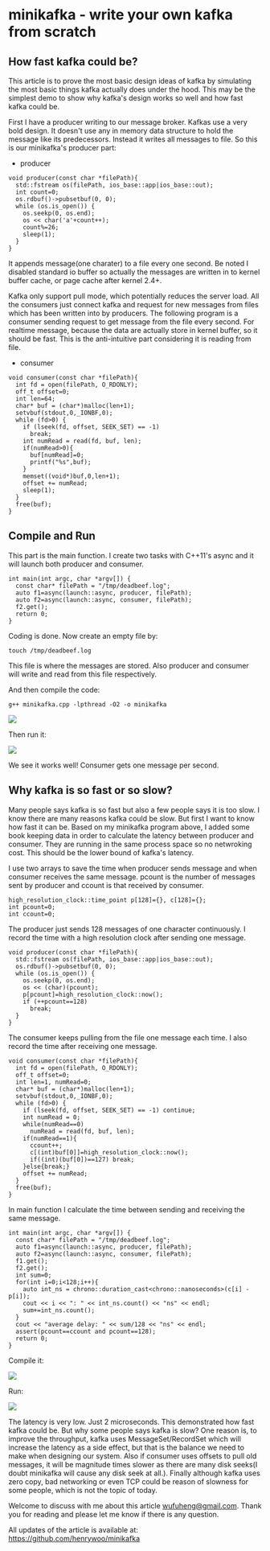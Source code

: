 # minikafka - write your own kafka from scratch

## How fast kafka could be?

This article is to prove the most basic design ideas of kafka by simulating the most basic things kafka actually does under the hood. This may be the simplest demo to show why kafka's design works so well and how fast kafka could be.

First I have a producer writing to our message broker. Kafkas use a very bold design. It doesn't use any in memory data structure to hold the message like its predecessors. Instead it writes all messages to file. So this is our minikafka's producer part:

- producer

```
void producer(const char *filePath){
  std::fstream os(filePath, ios_base::app|ios_base::out);
  int count=0;
  os.rdbuf()->pubsetbuf(0, 0);
  while (os.is_open()) {
    os.seekp(0, os.end);
    os << char('a'+count++);
    count%=26;
    sleep(1);
  }
}
```
It appends message(one charater) to a file every one second. Be noted I disabled standard io buffer so actually the messages are written in to kernel buffer cache, or page cache after kernel 2.4+.

Kafka only support pull mode, which potentially reduces the server load. All the consumers just connect kafka and request for new messages from files which has been written into by producers. The following program is a consumer sending request to get message from the file every second. For realtime message, because the data are actually store in kernel buffer, so it should be fast. This is the anti-intuitive part considering it is reading from file.

- consumer

```
void consumer(const char *filePath){
  int fd = open(filePath, O_RDONLY);
  off_t offset=0;
  int len=64;
  char* buf = (char*)malloc(len+1);
  setvbuf(stdout,0,_IONBF,0);
  while (fd>0) {
    if (lseek(fd, offset, SEEK_SET) == -1)
      break;
    int numRead = read(fd, buf, len);
    if(numRead>0){
      buf[numRead]=0;
      printf("%s",buf);
    }
    memset((void*)buf,0,len+1);
    offset += numRead;
    sleep(1);
  }
  free(buf);
}
```

## Compile and Run

This part is the main function. I create two tasks with C++11's async and it will launch both producer and consumer.

```
int main(int argc, char *argv[]) {
  const char* filePath = "/tmp/deadbeef.log";
  auto f1=async(launch::async, producer, filePath);
  auto f2=async(launch::async, consumer, filePath);
  f2.get();
  return 0;
}
```

Coding is done. Now create an empty file by:

```
touch /tmp/deadbeef.log
```

This file is where the messages are stored. Also producer and consumer will write and read from this file respectively.


And then compile the code:

```
g++ minikafka.cpp -lpthread -O2 -o minikafka
```

![](img/1.gif)

Then run it:

![](img/2.gif)

We see it works well! Consumer gets one message per second.

## Why kafka is so fast or so slow?

Many people says kafka is so fast but also a few people says it is too slow. I know there are many reasons kafka could be slow. But first I want to know how fast it can be. Based on my minikafka program above, I added some book keeping data in order to calculate the latency between producer and consumer. They are running in the same process space so no netwroking cost. This should be the lower bound of kafka's latency.

I use two arrays to save the time when producer sends message and when consumer receives the same message. pcount is the number of messages sent by producer and ccount is that received by consumer.
```
high_resolution_clock::time_point p[128]={}, c[128]={};
int pcount=0;
int ccount=0;
```

The producer just sends 128 messages of one character continuously. I record the time with a high resolution clock after sending one message.

```
void producer(const char *filePath){
  std::fstream os(filePath, ios_base::app|ios_base::out);
  os.rdbuf()->pubsetbuf(0, 0);
  while (os.is_open()) {
    os.seekp(0, os.end);
    os << (char)(pcount);
    p[pcount]=high_resolution_clock::now();
    if (++pcount==128)
      break;
  }
}
```

The consumer keeps pulling from the file one message each time. I also record the time after receiving one message.

```
void consumer(const char *filePath){
  int fd = open(filePath, O_RDONLY);
  off_t offset=0;
  int len=1, numRead=0;
  char* buf = (char*)malloc(len+1);
  setvbuf(stdout,0,_IONBF,0);
  while (fd>0) {
    if (lseek(fd, offset, SEEK_SET) == -1) continue;
    int numRead = 0;
    while(numRead==0)
      numRead = read(fd, buf, len);
    if(numRead==1){
      ccount++;
      c[(int)buf[0]]=high_resolution_clock::now();
      if((int)(buf[0])==127) break;
    }else{break;}
    offset += numRead;
  }
  free(buf);
}
```

In main function I calculate the time between sending and receiving the same message.

```
int main(int argc, char *argv[]) {
  const char* filePath = "/tmp/deadbeef.log";
  auto f1=async(launch::async, producer, filePath);
  auto f2=async(launch::async, consumer, filePath);
  f1.get();
  f2.get();
  int sum=0;
  for(int i=0;i<128;i++){
    auto int_ns = chrono::duration_cast<chrono::nanoseconds>(c[i] - p[i]);
    cout << i << ": " << int_ns.count() << "ns" << endl;
    sum+=int_ns.count();
  }
  cout << "average delay: " << sum/128 << "ns" << endl;
  assert(pcount==ccount and pcount==128);
  return 0;
}
```

Compile it:

![](img/5.gif)

Run:

![](img/7.gif)

The latency is very low. Just 2 microseconds. This demonstrated how fast kafka could be. But why some people says kafka is slow? One reason is, to improve the throughput, kafka uses MessageSet/RecordSet which will increase the latency as a side effect, but that is the balance we need to make when designing our system. Also if consumer uses offsets to pull old messages, it will be magnitude times slower as there are many disk seeks(I doubt minikafka will cause any disk seek at all.). Finally although kafka uses zero copy, bad networking or even TCP could be reason of slowness for some people, which is not the topic of today.

Welcome to discuss with me about this article wufuheng@gmail.com. Thank you for reading and please let me know if there is any question.

All updates of the article is available at: https://github.com/henrywoo/minikafka
